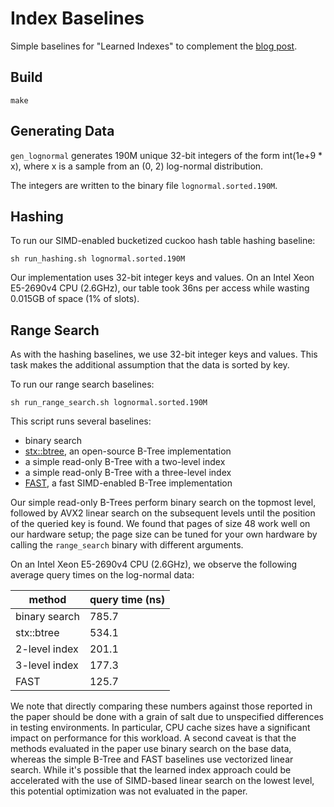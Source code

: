 # Index Baselines

Simple baselines for "Learned Indexes" to complement the [blog post](http://dawn.cs.stanford.edu/2018/01/11/index-baselines/).

## Build

`make`

## Generating Data

`gen_lognormal` generates 190M unique 32-bit integers of the form int(1e+9 * x), where x is a sample from an (0, 2) log-normal distribution.

The integers are written to the binary file `lognormal.sorted.190M`.

## Hashing

To run our SIMD-enabled bucketized cuckoo hash table hashing baseline:

`sh run_hashing.sh lognormal.sorted.190M`

Our implementation uses 32-bit integer keys and values. On an Intel Xeon E5-2690v4 CPU (2.6GHz), our table took 36ns per access while wasting 0.015GB of space (1% of slots).

## Range Search

As with the hashing baselines, we use 32-bit integer keys and values. This task makes the additional assumption that the data is sorted by key.

To run our range search baselines:

`sh run_range_search.sh lognormal.sorted.190M`

This script runs several baselines:

- binary search
- [stx::btree](https://github.com/bingmann/stx-btree), an open-source B-Tree implementation
- a simple read-only B-Tree with a two-level index
- a simple read-only B-Tree with a three-level index
- [FAST](http://dl.acm.org/citation.cfm?id=1807206), a fast SIMD-enabled B-Tree implementation

Our simple read-only B-Trees perform binary search on the topmost level, followed by AVX2 linear search on the subsequent levels until the position of the queried key is found. We found that pages of size 48 work well on our hardware setup; the page size can be tuned for your own hardware by calling the `range_search` binary with different arguments.

On an Intel Xeon E5-2690v4 CPU (2.6GHz), we observe the following average query times on the log-normal data:

| method | query time (ns) |
| --- | --- |
| binary search | 785.7 |
| stx::btree | 534.1 | 
| 2-level index | 201.1 |
| 3-level index | 177.3 |
| FAST | 125.7 |

We note that directly comparing these numbers against those reported in the paper should be done with a grain of salt due to unspecified differences in testing environments.
In particular, CPU cache sizes have a significant impact on performance for this workload.
A second caveat is that the methods evaluated in the paper use binary search on the base data, whereas the simple B-Tree and FAST baselines use vectorized linear search.
While it's possible that the learned index approach could be accelerated with the use of SIMD-based linear search on the lowest level, this potential optimization was not evaluated in the paper.
